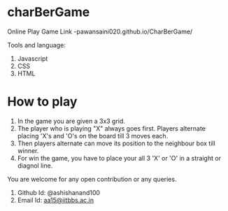 # charBerGame
Online Play Game Link -pawansaini020.github.io/CharBerGame/

Tools and language:
1. Javascript
2. CSS
3. HTML

# How to play
1. In the game you are given a 3x3 grid.
2. The player who is playing "X" always goes first. Players alternate placing 'X's and 'O's on the board till 3 moves each.
3. Then players alternate can move its position to the neighbour box till winner.
4. For win the game, you have to place your all 3 'X' or 'O' in a straight or diagnol line.


You are welcome for any open contribution or any queries.
1. Github Id: @ashishanand100
2. Email Id: aa15@iitbbs.ac.in
